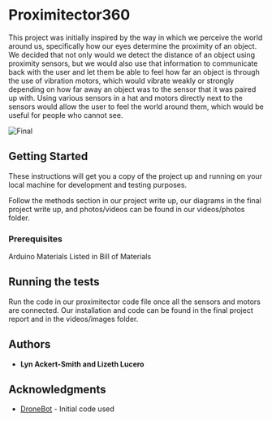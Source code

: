 # Proximitector360

This project was initially inspired by the way in which we perceive the world around us, specifically how our eyes determine the proximity of an object. We decided that not only would we detect the distance of an object using proximity sensors, but we would also use that information to communicate back with the user and let them be able to feel how far an object is through the use of vibration motors, which would vibrate weakly or strongly depending on how far away an object was to the sensor that it was paired up with. Using various sensors in a hat and motors directly next to the sensors would allow the user to feel the world around them, which would be useful for people who cannot see. 

![Final](https://github.com/lizeth25/Proximitector360/master/Videos:Images/final.jpg)

## Getting Started

These instructions will get you a copy of the project up and running on your local machine for development and testing purposes. 

Follow the methods section in our project write up, our diagrams in the final project write up, and photos/videos can be found in our videos/photos folder.

### Prerequisites

Arduino
Materials Listed in Bill of Materials

## Running the tests

Run the code in our proximitector code file once all the sensors and motors are connected.
Our installation and code can be found in the final project report and in the videos/images folder.

## Authors

* **Lyn Ackert-Smith and Lizeth Lucero** 

## Acknowledgments

* [DroneBot](https://dronebotworkshop.com/hc-sr04-ultrasonic-distance-sensor-arduino/#1) - Initial code used